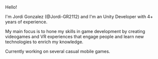 Hello! 

I'm Jordi Gonzalez (@Jordi-GR2112) and I'm an Unity Developer with 4+ years of experience. 

My main focus is to hone my skills in game development by creating videogames and VR experiences that engage people and learn new technologies to enrich my knowledge. 

Currently working on several casual mobile games. 


